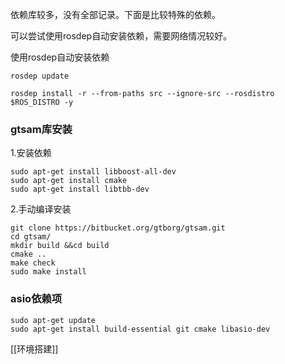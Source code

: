 依赖库较多，没有全部记录。下面是比较特殊的依赖。

可以尝试使用rosdep自动安装依赖，需要网络情况较好。

使用rosdep自动安装依赖

`rosdep update`

`rosdep install -r --from-paths src --ignore-src --rosdistro $ROS_DISTRO -y`

### gtsam库安装

  

1.安装依赖

```Shell
sudo apt-get install libboost-all-dev
sudo apt-get install cmake
sudo apt-get install libtbb-dev
```

2.手动编译安装

```Shell
git clone https://bitbucket.org/gtborg/gtsam.git
cd gtsam/
mkdir build &&cd build
cmake ..
make check
sudo make install
```

### asio依赖项

```Plain
sudo apt-get update
sudo apt-get install build-essential git cmake libasio-dev
```

[[环境搭建]]